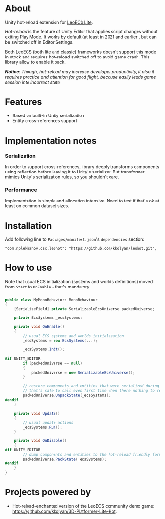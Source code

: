 
# About

Unity hot-reload extension for [LeoECS Lite](https://github.com/Leopotam/ecslite).

*Hot-reload* is the feature of Unity Editor that applies script changes without exiting Play Mode. 
It works by default (at least in 2021 and earlier), but can be switched off in Editor Settings.

Both LeoECS (both lite and classic) frameworks doesn't support this mode in stock and requires 
hot-reload switched off to avoid game crash. This library allow to enable it back.

*__Notice__: Though, hot-reload may increase developer productivity, it also it requires practice and attention for good flight, because easily leads game session into incorrect state*

# Features
* Based on built-in Unity serialization
* Entity cross-references support

# Implementation notes

### Serialization
In order to support cross-references, library deeply transforms components using reflection 
before leaving it to Unity's serializer. But transformer mimics Unity's serialization rules, so you shouldn't care.

### Performance
Implementation is simple and allocation intensive. Need to test if that's ok at least on common dataset sizes.

# Installation
Add following line to `Packages/manifest.json`'s `dependencies` section:
```
"com.nplekhanov.csx.leohot": "https://github.com/kkolyan/leohot.git",
```

# How to use
Note that usual ECS initialization (systems and worlds definitions) moved from `Start` to `OnEnable` - that's mandatory.
```c#

public class MyMonoBehavior: MonoBehaviour
{
    [SerializeField] private SerializableEcsUniverse packedUniverse;

    private EcsSystems _ecsSystems;

    private void OnEnable()
    {
        // usual ECS systems and worlds initialization
        _ecsSystems = new EcsSystems(...);
        ...
        _ecsSystems.Init();
        
#if UNITY_EDITOR
        if (packedUniverse == null) 
        {
            packedUniverse = new SerializableEcsUniverse();
        }
        
        // restore components and entities that were serialized during hot-reload
        // that's safe to call even first time when there nothing to restore
        packedUniverse.UnpackState(_ecsSystems);
#endif
    }
    
    private void Update() 
    {
        // usual update actions
        _ecsSystems.Run();
    }

    private void OnDisable()
    {
#if UNITY_EDITOR
        // dump components and entities to the hot-reload friendly format
        packedUniverse.PackState(_ecsSystems);
#endif
    }
}

```

# Projects powered by

* Hot-reload-enchanted version of the LeoECS community demo game: https://github.com/kkolyan/3D-Platformer-Lite-Hot.
